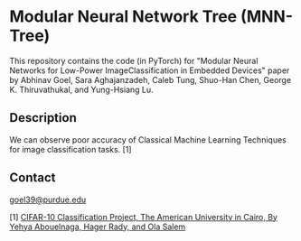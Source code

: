 # Modular Neural Network Tree (MNN-Tree)

This repository contains the code (in PyTorch) for "Modular Neural Networks for Low-Power ImageClassification in Embedded Devices" paper by Abhinav Goel, Sara Aghajanzadeh, Caleb Tung, Shuo-Han Chen, George K. Thiruvathukal, and Yung-Hsiang Lu.

## Description
We can observe poor accuracy of Classical Machine Learning Techniques for image classification tasks. [1]


## Contact
goel39@purdue.edu


[1] [CIFAR-10 Classification Project, The American University in Cairo, By Yehya Abouelnaga, Hager Rady, and Ola Salem](https://github.com/devyhia/cifar-10)
